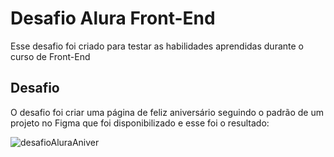<h1>Desafio Alura Front-End</h1>
<p>Esse desafio foi criado para testar as habilidades aprendidas durante o curso de Front-End</p>

<h2>Desafio</h2>
<p>O desafio foi criar uma página de feliz aniversário seguindo o padrão de um projeto no Figma que foi disponibilizado e esse foi o resultado:</p>

![desafioAluraAniver](https://github.com/alexfilhoo/desafio-alura-front-end/assets/97108107/30a3ed09-1bcb-488f-a423-1b7271363147)
